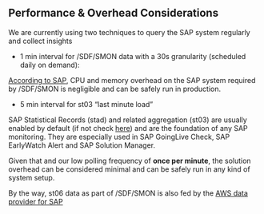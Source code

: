 ## Performance & Overhead Considerations

We are currently using two techniques to query the SAP system regularly and collect insights

-	1 min interval for /SDF/SMON data with a 30s granularity (scheduled daily on demand):

[According to SAP](https://wiki.scn.sap.com/wiki/display/CPP/All+about+SMON#AllaboutSMON-SMONOverheadandSpaceRequirements), CPU and memory overhead on the SAP system required by /SDF/SMON is negligible and can be safely run in production. 

-	5 min interval for st03 “last minute load”

SAP Statistical Records (stad) and related aggregation (st03) are usually enabled by default (if not check [here](https://launchpad.support.sap.com/#/notes/0002369736)) and are the foundation of any SAP monitoring. They are especially used in SAP GoingLive Check, SAP EarlyWatch Alert and SAP Solution Manager.

Given that and our low polling frequency of **once per minute**, the solution overhead can be considered minimal and can be safely run in any kind of system setup.

By the way, st06 data as part of /SDF/SMON is also fed by the [AWS data provider for SAP](https://docs.aws.amazon.com/sap/latest/general/data-provider-install.html)